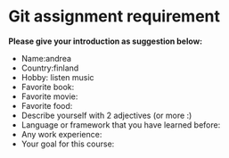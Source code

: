 # Git assignment requirement

**Please give your introduction as suggestion below:**

- Name:andrea
- Country:finland
- Hobby: listen music
- Favorite book:
- Favorite movie:
- Favorite food:
- Describe yourself with 2 adjectives (or more :)
- Language or framework that you have learned before:
- Any work experience:
- Your goal for this course:
